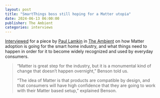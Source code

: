 ```yaml
---
layout: post
title: "SmartThings boss still hoping for a Matter utopia"
date: 2024-06-13 06:00:00
publisher: The Ambient
categories: interviews
---
```


[Interviewed][ln1] for a piece by [Paul Lamkin][ln2] in [The Ambient][ln3] on how Matter adoption is going for the smart home industry, and what things need to happen in order for it to become widely recognized and used by everyday consumers.

> “Matter is great step for the industry, but it is a monumental kind of change that doesn’t happen overnight,” Benson told us.
>
> “The idea of Matter is that products are compatible by design, and that consumers will have high confidence that they are going to work with their Matter based setup,” explained Benson.

[ln1]: https://www.the-ambient.com/news/smartthings-boss-still-hoping-for-a-matter-utopia/ "SmartThings boss still hoping for a Matter utopia"
[ln2]: https://www.the-ambient.com/author/paul-lamkin/ "Paul Lamkin"
[ln3]: https://www.the-ambient.com/ "The Ambient"

